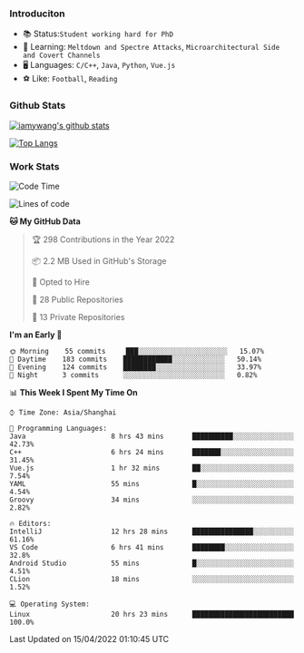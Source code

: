 ### Introduciton

- 📚 Status:`Student working hard for PhD`
- 🔎 Learning: `Meltdown and Spectre Attacks`, `Microarchitectural Side and Covert Channels`
- 🖥️ Languages: `C/C++`, `Java`, `Python`, `Vue.js`
- ⚽ Like: `Football`, `Reading`

### Github Stats

[![iamywang's github stats](https://github-readme-stats.vercel.app/api?username=iamywang&count_private=true&show_icons=true)]()

[![Top Langs](https://github-readme-stats.vercel.app/api/top-langs/?username=iamywang&layout=compact)]()

### Work Stats

<!--START_SECTION:waka-->
![Code Time](http://img.shields.io/badge/Code%20Time-271%20hrs%2022%20mins-blue)

![Lines of code](https://img.shields.io/badge/From%20Hello%20World%20I%27ve%20Written-523%20Thousand%20lines%20of%20code-blue)

**🐱 My GitHub Data** 

> 🏆 298 Contributions in the Year 2022
 > 
> 📦 2.2 MB Used in GitHub's Storage 
 > 
> 💼 Opted to Hire
 > 
> 📜 28 Public Repositories 
 > 
> 🔑 13 Private Repositories  
 > 
**I'm an Early 🐤** 

```text
🌞 Morning    55 commits     ███░░░░░░░░░░░░░░░░░░░░░░   15.07% 
🌆 Daytime    183 commits    ████████████░░░░░░░░░░░░░   50.14% 
🌃 Evening    124 commits    ████████░░░░░░░░░░░░░░░░░   33.97% 
🌙 Night      3 commits      ░░░░░░░░░░░░░░░░░░░░░░░░░   0.82%

```


📊 **This Week I Spent My Time On** 

```text
⌚︎ Time Zone: Asia/Shanghai

💬 Programming Languages: 
Java                     8 hrs 43 mins       ██████████░░░░░░░░░░░░░░░   42.73% 
C++                      6 hrs 24 mins       ███████░░░░░░░░░░░░░░░░░░   31.45% 
Vue.js                   1 hr 32 mins        ██░░░░░░░░░░░░░░░░░░░░░░░   7.54% 
YAML                     55 mins             █░░░░░░░░░░░░░░░░░░░░░░░░   4.54% 
Groovy                   34 mins             ░░░░░░░░░░░░░░░░░░░░░░░░░   2.82%

🔥 Editors: 
IntelliJ                 12 hrs 28 mins      ███████████████░░░░░░░░░░   61.16% 
VS Code                  6 hrs 41 mins       ████████░░░░░░░░░░░░░░░░░   32.8% 
Android Studio           55 mins             █░░░░░░░░░░░░░░░░░░░░░░░░   4.51% 
CLion                    18 mins             ░░░░░░░░░░░░░░░░░░░░░░░░░   1.52%

💻 Operating System: 
Linux                    20 hrs 23 mins      █████████████████████████   100.0%

```


 Last Updated on 15/04/2022 01:10:45 UTC
<!--END_SECTION:waka-->
